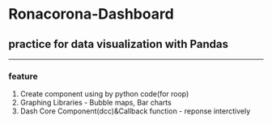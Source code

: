 # Ronacorona-Dashboard

## practice for data visualization with Pandas

---

### feature

1. Create component using by python code(for roop)
2. Graphing Libraries - Bubble maps, Bar charts
3. Dash Core Component(dcc)&Callback function - reponse interctively
